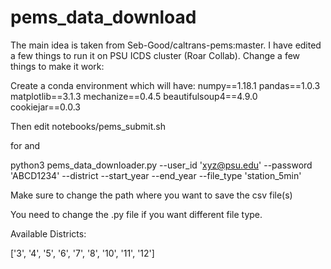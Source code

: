 # pems_data_download
The main idea is taken from Seb-Good/caltrans-pems:master. I have edited a few things to run it on PSU ICDS cluster (Roar Collab).
Change a few things to make it work: 

Create a conda environment which will have:
numpy==1.18.1
pandas==1.0.3
matplotlib==3.1.3
mechanize==0.4.5
beautifulsoup4==4.9.0
cookiejar==0.0.3

Then edit notebooks/pems_submit.sh 

for <dist> and <year>

python3 pems_data_downloader.py --user_id 'xyz@psu.edu' --password 'ABCD1234' --district <dist> --start_year <year> --end_year <year> --file_type 'station_5min'

Make sure to change the path where you want to save the csv file(s)

You need to change the .py file if you want different file type.

Available Districts: 

['3', '4', '5', '6', '7', '8', '10', '11', '12']
